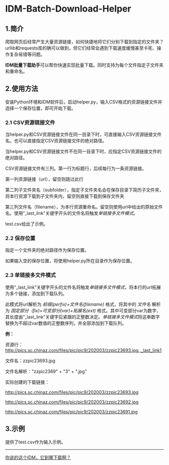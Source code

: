 # IDM-Batch-Download-Helper

## 1.简介
爬取网页后经常产生大量资源链接，如何快捷地将它们分别下载到指定的文件夹？urllib和requests库的确可以做到，但它们经常会遇到下载速度缓慢甚至卡死、操作复杂易错等问题。

**IDM批量下载助手**可以帮你快速实现批量下载。同时支持为每个文件指定子文件夹和重命名。

## 2.使用方法
安装Python环境和IDM软件后，启动helper.py，输入CSV格式的资源链接文件并选择一个保存位置，即可开始下载。

### 2.1 CSV资源链接文件
当helper.py和CSV资源链接文件在同一目录下时，可直接输入CSV资源链接文件名。也可以直接指定CSV资源链接文件的绝对路径。

当helper.py和CSV资源链接文件不在同一目录下时，应指定CSV资源链接文件的绝对路径。


CSV资源链接文件有三列。第一行为标题行，后续每行为一条资源链接。

第一列资源链接（url），留空则跳过此行

第二列子文件夹名（subfolder），指定子文件夹名会在保存目录下简历子文件夹，将本行资源下载到子文件夹内，留空则直接下载到保存文件夹

第三列文件名（filename），为本行资源重命名。留空则使用url中给出的原始文件名。使用“_last_link”关键字开头的文件名将触发*单链接多文件模式*。

test.csv给出了示例。

### 2.2 保存位置
指定一个文件夹的绝对路径作为保存位置。

如果输入空的保存位置，将使用helper.py所在目录作为保存位置。

### 2.3 单链接多文件模式
使用“_last_link”关键字开头的文件名将触发*单链接多文件模式*，将本行的url拓展为多个链接，添加到下载队列。

此模式将url解析为 *前缀(perfix)+文件名(filename)* 格式，将其中的 *文件名* 解析为 *固定部分（fix)+可变部分(var)+拓展名(ext)* 格式。其中可变部分var为数字，其长度由“_last_link”关键字后紧跟的正整数决定。*单链接多文件模式*将这串数字替换为不超过var数值的正整数序列，并全部添加到下载队列。

**例：**

资源行：http://pics.sc.chinaz.com/files/pic/pic9/202003/zzpic23693.jpg,,_last_link1

文件名：zzpic23693.jpg

文件名解析："zzpic2369" + "3" + ".jpg"

实际创建的下载链接：

http://pics.sc.chinaz.com/files/pic/pic9/202003/zzpic23693.jpg

http://pics.sc.chinaz.com/files/pic/pic9/202003/zzpic23692.jpg

http://pics.sc.chinaz.com/files/pic/pic9/202003/zzpic23691.jpg

## 3.示例
提供了test.csv作为输入示例。


-----
[你说的这个IDM，它到哪下载啊？](https://www.52pojie.cn/thread-1013874-1-1.html)
